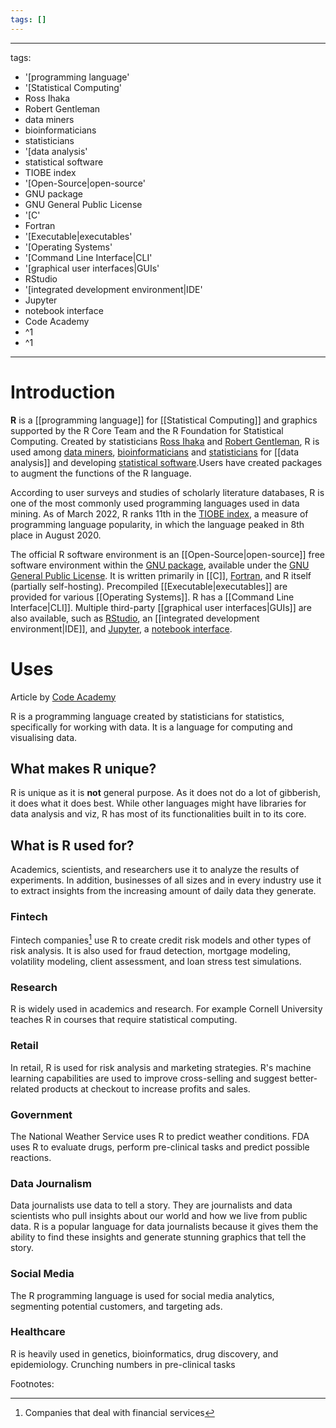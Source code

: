```yaml
---
tags: []
---
```


---
tags:
- '[programming language'
- '[Statistical Computing'
- Ross Ihaka
- Robert Gentleman
- data miners
- bioinformaticians
- statisticians
- '[data analysis'
- statistical software
- TIOBE index
- '[Open-Source|open-source'
- GNU package
- GNU General Public License
- '[C'
- Fortran
- '[Executable|executables'
- '[Operating Systems'
- '[Command Line Interface|CLI'
- '[graphical user interfaces|GUIs'
- RStudio
- '[integrated development environment|IDE'
- Jupyter
- notebook interface
- Code Academy
- ^1
- ^1
---

# Introduction
**R** is a [[programming language]] for [[Statistical Computing]] and graphics supported by the R Core Team and the R Foundation for Statistical Computing. Created by statisticians [Ross Ihaka](https://en.wikipedia.org/wiki/Ross_Ihaka "Ross Ihaka") and [Robert Gentleman](https://en.wikipedia.org/wiki/Robert_Gentleman_(statistician) "Robert Gentleman (statistician)"), R is used among [data miners](https://en.wikipedia.org/wiki/Data_mining "Data mining"), [bioinformaticians](https://en.wikipedia.org/wiki/Bioinformatics "Bioinformatics") and [statisticians](https://en.wikipedia.org/wiki/Statistician "Statistician") for [[data analysis]] and developing [statistical software](https://en.wikipedia.org/wiki/Statistical_software "Statistical software").Users have created packages to augment the functions of the R language.

According to user surveys and studies of scholarly literature databases, R is one of the most commonly used programming languages used in data mining. As of March 2022, R ranks 11th in the [TIOBE index](https://en.wikipedia.org/wiki/TIOBE_index "TIOBE index"), a measure of programming language popularity, in which the language peaked in 8th place in August 2020.

The official R software environment is an [[Open-Source|open-source]] free software environment within the [GNU package](https://en.wikipedia.org/wiki/List_of_GNU_packages "List of GNU packages"), available under the [GNU General Public License](https://en.wikipedia.org/wiki/GNU_General_Public_License "GNU General Public License"). It is written primarily in [[C]], [Fortran](https://en.wikipedia.org/wiki/Fortran "Fortran"), and R itself (partially self-hosting). Precompiled [[Executable|executables]] are provided for various [[Operating Systems]]. R has a [[Command Line Interface|CLI]]. Multiple third-party [[graphical user interfaces|GUIs]] are also available, such as [RStudio](https://en.wikipedia.org/wiki/RStudio "RStudio"), an [[integrated development environment|IDE]], and [Jupyter](https://en.wikipedia.org/wiki/Jupyter "Jupyter"), a [notebook interface](https://en.wikipedia.org/wiki/Notebook_interface "Notebook interface").

# Uses
Article by [Code Academy](https://www.codecademy.com/)

R is a programming language created by statisticians for statistics, specifically for working with data. It is a language for computing and visualising data.

## What makes R unique?
R is unique as it is **not** general purpose. As it does not do a lot of gibberish, it does what it does best. While other languages might have libraries for data analysis and viz, R has most of its functionalities built in to its core.

## What is R used for?
Academics, scientists, and researchers use it to analyze the results of experiments. In addition, businesses of all sizes and in every industry use it to extract insights from the increasing amount of daily data they generate.

### Fintech
Fintech companies[^1] use R to create credit risk models and other types of risk analysis. It is also used for fraud detection, mortgage modeling, volatility modeling, client assessment, and loan stress test simulations.

### Research
R is widely used in academics and research. For example Cornell University teaches R in courses that require statistical computing.

### Retail
In retail, R is used for risk analysis and marketing strategies. R's machine learning capabilities are used to improve cross-selling and suggest better-related products at checkout to increase profits and sales.

### Government
The National Weather Service uses R to predict weather conditions. FDA uses R to evaluate drugs, perform pre-clinical tasks and predict possible reactions.

### Data Journalism
Data journalists use data to tell a story. They are journalists and data scientists who pull insights about our world and how we live from public data. R is a popular language for data journalists because it gives them the ability to find these insights and generate stunning graphics that tell the story.

### Social Media
The R programming language is used for social media analytics, segmenting potential customers, and targeting ads.

### Healthcare
R is heavily used in genetics, bioinformatics, drug discovery, and epidemiology. Crunching numbers in pre-clinical tasks 


Footnotes:

[^1]: Companies that deal with financial services 